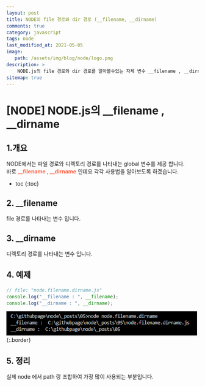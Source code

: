 ```yaml
---
layout: post
title: NODE의 file 경로와 dir 경로 (__filename, __dirname)
comments: true
category: javascript
tags: node
last_modified_at: 2021-05-05
image: 
   path: /assets/img/blog/node/logo.png 
description: >
    NODE.js의 file 경로와 dir 경로를 알아볼수있는 자체 변수 __filename , __dirname 에 대해서 알아보고 학습해본다.
sitemap: true
---
```

# [NODE] NODE.js의 __filename , __dirname

## 1.개요
NODE에서는 파일 경로와 디렉토리 경로를 나타내는 global 변수를 제공 합니다.<br> 
바로 <b style="color:tomato">__filename , __dirname</b> 인데요 각각 사용법을 알아보도록 하겠습니다.

<!--more-->

* toc
{:toc}

## 2. __filename
file 경로를 나타내는 변수 입니다.

## 3. __dirname
디렉토리 경로를 나타내는 변수 입니다. 

## 4. 예제 
```js 
// file: "node.filename.dirname.js"
console.log("__filename : ", __filename);
console.log("__dirname : ", __dirname);
```
![filename](/assets/img/blog/node/2021/05/05.PNG  "filename"){:.border}

## 5. 정리 
실제 node 에서 path 랑 조합하여 가장 많이 사용되는 부분입니다. 




